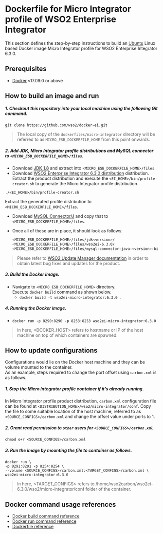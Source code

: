 # Dockerfile for Micro Integrator profile of WSO2 Enterprise Integrator #
This section defines the step-by-step instructions to build an [Ubuntu](https://hub.docker.com/_/ubuntu/) Linux based Docker image
Micro Integrator profile for WSO2 Enterprise Integrator 6.3.0.

## Prerequisites

* [Docker](https://www.docker.com/get-docker) v17.09.0 or above


## How to build an image and run
##### 1. Checkout this repository into your local machine using the following Git command.
```
git clone https://github.com/wso2/docker-ei.git
```

>The local copy of the `dockerfiles/micro-integrator` directory will be referred to as `MICRO_ESB_DOCKERFILE_HOME` from this point onwards.

##### 2. Add JDK, Micro Integrator profile distributions and MySQL connector to `<MICRO_ESB_DOCKERFILE_HOME>/files`.

- Download [JDK 1.8](http://www.oracle.com/technetwork/java/javase/downloads/jdk8-downloads-2133151.html) and
extract into `<MICRO_ESB_DOCKERFILE_HOME>/files`.
- Download [WSO2 Enterprise Integrator 6.3.0 distribution](https://wso2.com/integration/) distribution.
Extract the product distribution and execute the `<EI_HOME>/bin/profile-creator.sh` to generate the Micro Integrator
profile distribution.

```
./<EI_HOME>/bin/profile-creator.sh
``` 

Extract the generated profile distribution to `<MICRO_ESB_DOCKERFILE_HOME>/files`.
- Download [MySQL Connector/J](https://downloads.mysql.com/archives/c-j)
and copy that to `<MICRO_ESB_DOCKERFILE_HOME>/files`.
- Once all of these are in place, it should look as follows:

  ```bash
  <MICRO_ESB_DOCKERFILE_HOME>/files/jdk<version>/
  <MICRO_ESB_DOCKERFILE_HOME>/files/wso2ei-6.3.0/
  <MICRO_ESB_DOCKERFILE_HOME>/files/mysql-connector-java-<version>-bin.jar
  ```

>Please refer to [WSO2 Update Manager documentation]( https://docs.wso2.com/display/WUM300/WSO2+Update+Manager)
in order to obtain latest bug fixes and updates for the product.

##### 3. Build the Docker image.
- Navigate to `<MICRO_ESB_DOCKERFILE_HOME>` directory. <br>
  Execute `docker build` command as shown below.
    + `docker build -t wso2ei-micro-integrator:6.3.0 .`
    
##### 4. Running the Docker image.
- `docker run -p 8290:8290 -p 8253:8253 wso2ei-micro-integrator:6.3.0`
    
>In here, <DOCKER_HOST> refers to hostname or IP of the host machine on top of which containers are spawned.


## How to update configurations
Configurations would lie on the Docker host machine and they can be volume mounted to the container. <br>
As an example, steps required to change the port offset using `carbon.xml` is as follows.

##### 1. Stop the Micro Integrator profile container if it's already running.
In Micro Integrator profile product distribution, `carbon.xml` configuration file can be found at `<DISTRIBUTION_HOME>/wso2/micro-integrator/conf`.
Copy the file to some suitable location of the host machine, referred to as `<SOURCE_CONFIGS>/carbon.xml` and change
the offset value under ports to 1.

##### 2. Grant read permission to `other` users for `<SOURCE_CONFIGS>/carbon.xml`
```
chmod o+r <SOURCE_CONFIGS>/carbon.xml
```

##### 3. Run the image by mounting the file to container as follows.
```
docker run \
-p 8291:8291 -p 8254:8254 \
--volume <SOURCE_CONFIGS>/carbon.xml:<TARGET_CONFIGS>/carbon.xml \
wso2ei-micro-integrator:6.3.0
```

>In here, <TARGET_CONFIGS> refers to /home/wso2carbon/wso2ei-6.3.0/wso2/micro-integrator/conf folder of the container.


## Docker command usage references

* [Docker build command reference](https://docs.docker.com/engine/reference/commandline/build/)
* [Docker run command reference](https://docs.docker.com/engine/reference/run/)
* [Dockerfile reference](https://docs.docker.com/engine/reference/builder/)
